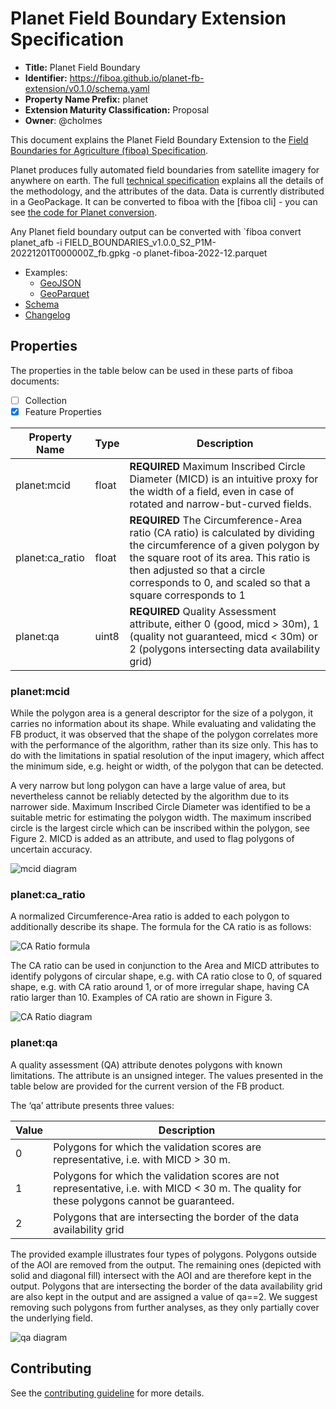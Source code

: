 # Planet Field Boundary Extension Specification

- **Title:** Planet Field Boundary
- **Identifier:** <https://fiboa.github.io/planet-fb-extension/v0.1.0/schema.yaml>
- **Property Name Prefix:** planet
- **Extension Maturity Classification:** Proposal
- **Owner**: @cholmes

This document explains the Planet Field Boundary Extension to the
[Field Boundaries for Agriculture (fiboa) Specification](https://github.com/fiboa/specification).

Planet produces fully automated field boundaries from satellite imagery for anywhere on earth. The full 
[technical specification](https://planet.widen.net/s/5vq8w5wjvf/2403.08_mar-9444-field-boundaries-technical-specification-sheet-3) explains all 
the details of the methodology, and the attributes of the data. Data is currently distributed in a GeoPackage. It can
be converted to fiboa with the [fiboa cli] - you can see [the code for Planet conversion](https://github.com/fiboa/cli/blob/main/fiboa_cli/datasets/planet_afb.py).

Any Planet field boundary output can be converted with `fiboa convert planet_afb -i FIELD_BOUNDARIES_v1.0.0_S2_P1M-20221201T000000Z_fb.gpkg -o planet-fiboa-2022-12.parquet

- Examples:
  - [GeoJSON](examples/geojson/)
  - [GeoParquet](examples/geoparquet/)
- [Schema](schema/schema.yaml)
- [Changelog](./CHANGELOG.md)

## Properties

The properties in the table below can be used in these parts of fiboa documents:

- [ ] Collection
- [x] Feature Properties

| Property Name   | Type   | Description |
| --------------- | ------ | ----------- |
| planet:mcid | float | **REQUIRED** Maximum Inscribed Circle Diameter (MICD)  is an intuitive proxy for the width of a field, even in case of rotated and narrow-but-curved fields.  |
| planet:ca_ratio | float  | **REQUIRED** The Circumference-Area ratio (CA ratio) is calculated by dividing the circumference of a given polygon by the square root of its area. This ratio is then adjusted so that a circle corresponds to 0, and scaled so that a square corresponds to 1 |
| planet:qa | uint8 |  **REQUIRED** Quality Assessment attribute, either 0 (good, micd > 30m), 1 (quality not guaranteed, micd < 30m) or 2 (polygons intersecting data availability grid) |

### planet:mcid

While the polygon area is a general descriptor for the size of a polygon, it carries no information about its shape.
While evaluating and validating the FB product, it was observed that the shape of the polygon correlates more
with the performance of the algorithm, rather than its size only. This has to do with the limitations in spatial
resolution of the input imagery, which affect the minimum side, e.g. height or width, of the polygon that can be
detected.

A very narrow but long polygon can have a large value of area, but nevertheless cannot be reliably detected by
the algorithm due to its narrower side. Maximum Inscribed Circle Diameter was identified to be a suitable metric
for estimating the polygon width. The maximum inscribed circle is the largest circle which can be inscribed within
the polygon, see Figure 2. MICD is added as an attribute, and used to flag polygons of uncertain accuracy.

![mcid diagram](https://github.com/cholmes/planet-fb-extension/assets/407017/5a50d9ca-0ba1-478f-86e9-5ce049ca3c98)

### planet:ca_ratio

A normalized Circumference-Area ratio is added to each polygon to additionally describe its shape. The formula
for the CA ratio is as follows:

![CA Ratio formula](https://github.com/cholmes/planet-fb-extension/assets/407017/657b8d3d-eee4-4d45-adaa-c73ffe8052f9)


The CA ratio can be used in conjunction to the Area and MICD attributes to identify polygons of circular shape,
e.g. with CA ratio close to 0, of squared shape, e.g. with CA ratio around 1, or of more irregular shape, having CA
ratio larger than 10. Examples of CA ratio are shown in Figure 3.

![CA Ratio diagram](https://github.com/cholmes/planet-fb-extension/assets/407017/77cd2c6f-3c5e-4f5e-81d0-c4aa5b32825b)

### planet:qa

A quality assessment (QA) attribute denotes polygons with known limitations. The attribute is an unsigned
integer. The values presented in the table below are provided for the current version of the FB product.

The ‘qa’ attribute presents three values:

| Value | Description |
| ----- | ------------|
| 0 | Polygons for which the validation scores are representative, i.e. with MICD > 30 m. |
| 1 | Polygons for which the validation scores are not representative, i.e. with MICD < 30 m. The quality for these polygons cannot be guaranteed. |
| 2 | Polygons that are intersecting the border of the data availability grid |

The provided example illustrates four types of polygons. Polygons outside of the AOI are removed from the output. The remaining ones (depicted with solid and diagonal
fill) intersect with the AOI and are therefore kept in the output. Polygons that are intersecting the border of the data availability grid are also kept in the output and are
assigned a value of qa==2. We suggest removing such polygons from further analyses, as they only partially cover the underlying field.

![qa diagram](https://github.com/cholmes/planet-fb-extension/assets/407017/204f29b0-f723-4e22-a278-2ae49206a823)

## Contributing

See the [contributing guideline](CONTRIBUTING.md) for more details.
